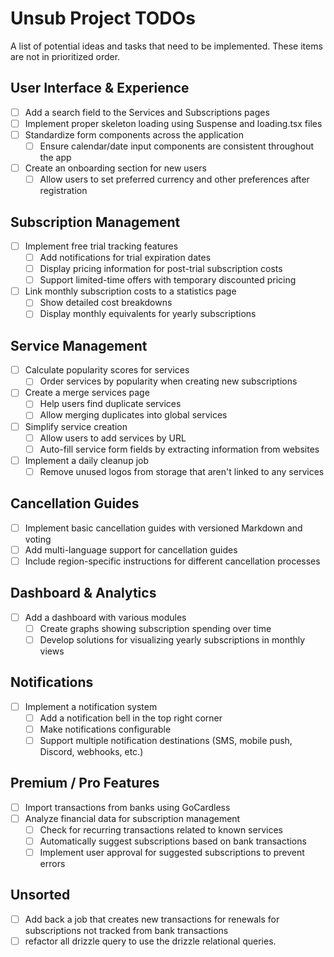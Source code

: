 # Unsub Project TODOs

A list of potential ideas and tasks that need to be implemented. These items are not in prioritized order.

## User Interface & Experience

- [ ] Add a search field to the Services and Subscriptions pages
- [ ] Implement proper skeleton loading using Suspense and loading.tsx files
- [ ] Standardize form components across the application
  - [ ] Ensure calendar/date input components are consistent throughout the app
- [ ] Create an onboarding section for new users
  - [ ] Allow users to set preferred currency and other preferences after registration

## Subscription Management

- [ ] Implement free trial tracking features
  - [ ] Add notifications for trial expiration dates
  - [ ] Display pricing information for post-trial subscription costs
  - [ ] Support limited-time offers with temporary discounted pricing
- [ ] Link monthly subscription costs to a statistics page
  - [ ] Show detailed cost breakdowns
  - [ ] Display monthly equivalents for yearly subscriptions

## Service Management

- [ ] Calculate popularity scores for services
  - [ ] Order services by popularity when creating new subscriptions
- [ ] Create a merge services page
  - [ ] Help users find duplicate services
  - [ ] Allow merging duplicates into global services
- [ ] Simplify service creation
  - [ ] Allow users to add services by URL
  - [ ] Auto-fill service form fields by extracting information from websites
- [ ] Implement a daily cleanup job
  - [ ] Remove unused logos from storage that aren't linked to any services

## Cancellation Guides

- [ ] Implement basic cancellation guides with versioned Markdown and voting
- [ ] Add multi-language support for cancellation guides
- [ ] Include region-specific instructions for different cancellation processes

## Dashboard & Analytics

- [ ] Add a dashboard with various modules
  - [ ] Create graphs showing subscription spending over time
  - [ ] Develop solutions for visualizing yearly subscriptions in monthly views

## Notifications

- [ ] Implement a notification system
  - [ ] Add a notification bell in the top right corner
  - [ ] Make notifications configurable
  - [ ] Support multiple notification destinations (SMS, mobile push, Discord, webhooks, etc.)

## Premium / Pro Features

- [ ] Import transactions from banks using GoCardless
- [ ] Analyze financial data for subscription management
  - [ ] Check for recurring transactions related to known services
  - [ ] Automatically suggest subscriptions based on bank transactions
  - [ ] Implement user approval for suggested subscriptions to prevent errors
  
## Unsorted
- [ ] Add back a job that creates new transactions for renewals for subscriptions not tracked from bank transactions
- [ ] refactor all drizzle query to use the drizzle relational queries.